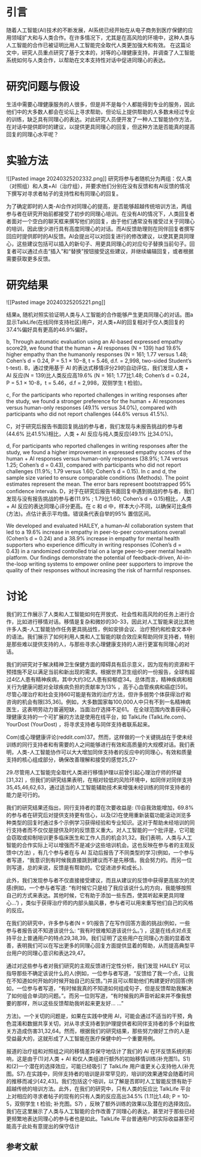 # 引言
随着人工智能(AI)技术的不断发展，AI系统已经开始在从电子商务到医疗保健的应用领域扩大和与人类合作。在许多情况下，尤其是在高风险的环境中，这种人类与人工智能的合作已被证明比用人工智能完全取代人类更加强大和有效。
在这篇论文中，研究人员重点研究了基于文本的，对等的心理健康支持，并调查了人工智能系统如何与人类合作，以帮助在文本支持性对话中促进同理心的表达。

# 研究问题与假设
生活中需要心理健康服务的人很多，但是并不是每个人都能得到专业的服务，因此他们中的大多数人都会在论坛上寻求帮助，但论坛上提供帮助的人多数未经过专业的训练，缺乏具有同理心的表达。对此研究人员便开发了一种人工智能协作方法，在对话中提供即时的建议，以提供更具同理心的回复，但这种方法是否能真的提高回复的同理心水平呢？
# 实验方法
![[Pasted image 20240325202332.png]]
研究将参与者随机分为两组：仅人类（对照组）和人类+AI（治疗组），并要求他们分别在没有反馈和有AI反馈的情况下撰写对寻求者帖子的支持性和有同理心的回复。

为了确定即时的人类-AI合作对同理心的提高，是否能够超越传统培训方法，两组参与者在研究开始前都接受了初步的同理心培训。在没有AI的情况下，人类回复者者面对一个空白的聊天框来撰写他们的回复，由于他们通常没有接受过关于同理心的培训，因此很少进行具有高度同理心的对话。而AI反馈助理则在同伴回复者撰写回应时提供即时的AI反馈。AI会提出可以对回复进行的修改建议，以使其更具同理心，这些建议包括可以插入的新句子、用更具同理心的对应句子替换当前句子。回复者可以通过点击“插入”和“替换”按钮接受这些建议，并继续编辑回复，或者根据需要获取更多反馈。
# 研究结果
![[Pasted image 20240325205221.png]]

结果a, 
随机对照实验证明人类与人工智能的合作能够产生更具同理心的对话。图a显示TalkLife(在线同伴支持社区)用户，对人类+AI的回复相对于仅人类回复的37.4%偏好具有更高的46.9%偏好。

b, Through automatic evaluation using an AI-based expressed empathy score29, we found that the human + AI responses (N = 139) had 19.6% higher empathy than the humanonly responses (N = 161; 1.77 versus 1.48; Cohen’s d = 0.24, P = 5.1 × 10−8, t = 5.46, d.f. = 2,998, two-sided Student’s t-test). 
B，通过使用基于 AI 的表达式移情评分29的自动评估，我们发现人类 + AI 反应(N = 139)比人类反应高19.6% (N = 161; 1.77比1.48; Cohen’s d = 0.24，P = 5.1 × 10-8，t = 5.46，d.f = 2,998，双侧学生 t 检验)。

c, For the participants who reported challenges in writing responses after the study, we found a stronger preference for the human + AI responses versus human-only responses (49.1% versus 34.0%), compared with participants who did not report challenges (44.6% versus 41.5%).

C，对于研究后报告书面回复挑战的参与者，我们发现与未报告挑战的参与者(44.6% 比41.5%)相比，人类 + AI 反应与纯人类反应(49.1% 比34.0%)。

d, For participants who reported challenges in writing responses after the study, we found a higher improvement in expressed empathy scores of the human + AI responses versus human-only responses (38.9%; 1.74 versus 1.25; Cohen’s d = 0.43), compared with participants who did not report challenges (11.9%; 1.79 versus 1.60; Cohen’s d = 0.15). In c and d, the sample size varied to ensure comparable conditions (Methods). The point estimates represent the mean. The error bars represent bootstrapped 95% confidence intervals.
D，对于在研究后报告书面回复中遇到挑战的参与者，我们发现与没有报告挑战的参与者(11.9% ; 1.79比1.60; Cohen’s d = 0.15)相比，人类 + AI 反应的表达同理心评分更高。在 c 和 d 中，样本大小不同，以确保可比条件(方法)。点估计表示平均值。错误条代表自举的95% 置信区间。


We developed and evaluated HAILEY, a human–AI collaboration system
that led to a 19.6% increase in empathy in peer-to-peer conversations
overall (Cohen’s d = 0.24) and a 38.9% increase in empathy
for mental health supporters who experience difficulty in writing
responses (Cohen’s d = 0.43) in a randomized controlled trial on a
large peer-to-peer mental health platform. Our findings demonstrate
the potential of feedback-driven, AI-in-the-loop writing systems to
empower online peer supporters to improve the quality of their
responses without increasing the risk of harmful responses.
# 讨论

我们的工作展示了人类和人工智能如何在开放式、社会性和高风险的任务上进行合作，比如进行移情对话。移情是复杂和微妙的30-33，因此对人工智能来说比其他许多人类-人工智能协作任务更具挑战性，例如安排会议、治疗预约和检查文本中的语法。我们展示了如何利用人类和人工智能的联合效应来帮助同伴支持者，特别是那些难以提供支持的人，与那些寻求心理健康支持的人进行更富有同理心的对话。

我们的研究对于解决精神卫生保健方面的障碍具有启示意义，因为现有的资源和干预措施不足以满足当前和新出现的需求。根据世界卫生组织的一份报告，全球有超过4亿人患有精神疾病，其中大约3亿人患有抑郁症34。总体而言，精神疾病和相关行为健康问题对全球疾病负担的贡献率为13% ，高于心血管疾病和癌症[59]。尽管心理治疗和社会支持60可能是有效的治疗方法，但许多弱势个体获得治疗和咨询的机会有限[35,36]。例如，大多数国家每100,000人中只有不到一名精神病医生，这表明劳动力普遍短缺，当面治疗选择不足61。
在全球范围内改善获得心理健康支持的一个可扩展的方法是使用在线平台，如 TalkLife (TalkLife.com)、 YourDost (YourDost) ，将寻求支持者与同伴支持者联系起来。

Com)或心理健康评论(reddit.com)37。然而，这样做的一个关键挑战在于使未经训练的同行支持者和有需要的人之间能够进行有效和高质量的大规模对话。我们表明，人类-人工智能协作可以大大增加同伴支持者的反应中的同理心，有效和质量支持的核心组成部分，确保改善理解和接受的感觉25,27-

29.尽管用人工智能完全取代人类进行移情护理以前曾引起心理治疗师的怀疑[31,32] ，但我们的研究结果表明，在相对较低的风险环境中，如同伴对同伴支持35,45,46,62,63，通过适当的人工智能辅助技术来增强未经训练的同伴支持者的能力是可行的。

我们的研究结果还指出，同行支持者的潜在次要收益是: (1)自我效能增加，69.8% 的参与者在研究后对提供支持更有信心，以及(2)在使用重新装载功能滚动浏览多种类型的回复时通过多个示例学习获得经验和专业知识。这对于帮助未经培训的同行支持者而不仅仅是提供及时的反馈意义重大。对人工智能的一个批评是，它可能会窃取或抑制培训更多临床医生和工作人员的机会31,32。我们表明，人类与人工智能的合作实际上可以增强而不是减少这些培训机会。这也反映在参与者的主观反馈中(方法) ，有几个参与者在与 AI 互动后报告了不同类型的学习(例如，一个参与者写道，“我意识到有时候我直接跳到建议而不是先移情。我会努力的。而另一位则写道，总的来说，反馈是有帮助的。它促进进步和成长。).

此外，我们发现参与者不仅直接接受建议，而且从建议的反馈中获得更高层次的灵感(例如，一个参与者写道: “有时候它只是给了我应该说什么的方向，我能够按照自己的方式来表达。其他时候，它有助于添加一些东西，使其听起来更具同理心...’) ，类似于获得治疗师的内部头脑风暴，参与者可以用来重写他们自己的风格的反应。

在我们的研究中，许多参与者(N = 91)报告了在写作回答方面的挑战(例如，一些参与者报告说不知道该说什么: “我有时很难知道该说什么。’) ，这是在线点对点支持平台上普通用户的特点29,38,39。我们证明了这些用户在同理心方面的显着改善，表明我们可以在写出更多的同理心回复方面提供显着的帮助，从而提高典型平台用户的同理心意识和表达29,47。

通过对这些参与者对我们研究的主观反馈进行定性分析，我们发现 HAILEY 可以指导那些不确定该说什么的人(例如，一位参与者写道，“反馈给了我一个点，让我在不知道如何开始的时候开始自己的反馈。”)并且可以帮助他们构建更好的回答(例如，一位参与者写道，“有时候我真的不知道如何组成句子，但是反馈帮助我解决了如何组合单词的问题。”。而另一位则写道，“有时候我的声音听起来并不像我想要的那样，所以这些反馈帮助我听起来更友好... ...”

方法)。一个关切的问题是，如果在实践中使用 AI，可能会通过不适当的干预，角色混淆和数据共享关切，对从寻求支持者到护理提供者和同伴支持者的多个利益攸关方造成伤害31,32,64。然而，根据我们的研究结果，那些努力做好工作的人是受益最大的，这就形成了人工智能在医疗保健中的一个重要用例。

报道的治疗组和对照组之间的移情差异保守地估计了我们的 AI 在环反馈系统的影响，这是由于(1)对人类 + AI 和仅人类组进行额外的初始移情训练(补充图1)。S1)和(2)一个潜在的选择效应，可能已经吸引了 TalkLife 用户谁更关心支持他人(补充图。S7).在实践中，同伴支持者的培训是非常罕见的，培训的效果通常会随着时间的推移而减少[42,43]。我们包括这个培训，以了解是否即时人工智能反馈有助于超越传统的培训方法。此外，在我们的研究中，只有人类的反应比 TalkLife 平台上对相应的寻求者帖子的现有的只有人类的反应高出34.5% (1.11比1.48; P = 10-5，双侧学生 t 检验; 补充图。S7) ，反映了额外训练的效果以及潜在的选择效应。我们在这里展示了人类与人工智能的合作改善了同理心的表达，甚至对于那些已经更频繁地表达同理心的参与者也是如此。TalkLife 平台普通用户的实际收益甚至可能高于此处有意提出的保守估计

## 参考文献
